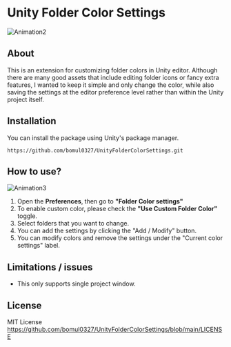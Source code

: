 # Unity Folder Color Settings
![Animation2](https://github.com/user-attachments/assets/39a8e3a1-d4d5-448d-a724-cf70b766e3fb)

## About

This is an extension for customizing folder colors in Unity editor. Although there are many good assets that include editing folder icons or fancy extra features, I wanted to keep it simple and only change the color, while also saving the settings at the editor preference level rather than within the Unity project itself.

## Installation

You can install the package using Unity's package manager.
```
https://github.com/bomul0327/UnityFolderColorSettings.git
```

## How to use?
![Animation3](https://github.com/user-attachments/assets/ae0ca8a4-0473-4ccb-8124-ff051a5acef5)

1. Open the **Preferences**, then go to **"Folder Color settings"**
2. To enable custom color, please check the **"Use Custom Folder Color"** toggle.
3. Select folders that you want to change.
4. You can add the settings by clicking the "Add / Modify" button.
5. You can modify colors and remove the settings under the "Current color settings" label.

## Limitations / issues

- This only supports single project window.

## License

MIT License
https://github.com/bomul0327/UnityFolderColorSettings/blob/main/LICENSE
